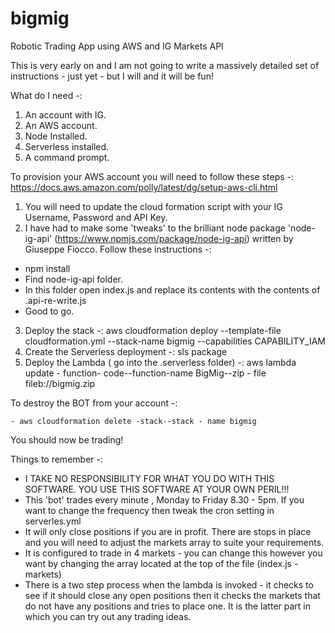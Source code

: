 # bigmig
Robotic Trading App using AWS and IG Markets API

This is very early on and I am not going to write a massively detailed set of instructions - just yet - but I will and it will be fun! 

What do I need -:

1. An account with IG.
2. An AWS account.
3. Node Installed.
4. Serverless installed.
5. A command prompt.

To provision your AWS account you will need to follow these steps -: https://docs.aws.amazon.com/polly/latest/dg/setup-aws-cli.html

1. You will need to update the cloud formation script with your IG Username, Password and API Key.
2. I have had to make some 'tweaks' to the brilliant node package 'node-ig-api' (https://www.npmjs.com/package/node-ig-api) written by Giuseppe Fiocco. Follow these instructions -:
    
- npm install
- Find node-ig-api folder.
- In this folder open index.js and replace its contents with the contents of .api-re-write.js
- Good to go.

3. Deploy the stack -: aws cloudformation deploy --template-file cloudformation.yml --stack-name bigmig --capabilities CAPABILITY_IAM
4. Create the Serverless deployment -: sls package
5. Deploy the Lambda ( go into the .serverless folder) -: aws lambda update - function- code--function-name BigMig--zip - file fileb://bigmig.zip

To destroy the BOT from your account -: 

    - aws cloudformation delete -stack--stack - name bigmig

You should now be trading! 

Things to remember -:

* I TAKE NO RESPONSIBILITY FOR WHAT YOU DO WITH THIS SOFTWARE. YOU USE THIS SOFTWARE AT YOUR OWN PERIL!!!
* This 'bot' trades every minute , Monday to Friday 8.30 - 5pm. If you want to change the frequency then tweak the cron setting in serverles.yml
* It will only close positions if you are in profit. There are stops in place and you will need to adjust the markets array to suite your requirements.
* It is configured to trade in 4 markets - you can change this however you want by changing the array located at the top of the file (index.js - markets)
* There is a two step process when the lambda is invoked - it checks to see if it should close any open positions then it checks the markets that do not have any positions and tries to place one. It is the latter part in which you can try out any trading ideas. 
